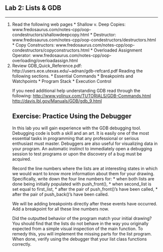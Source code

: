 Lab 2: Lists & GDB
------------------
------------------

<ol>
  <li> Read the following web pages
    * Shallow v. Deep Copies:
    www.fredosaurus.com/notes-cpp/oop-condestructors/shallowdeepcopy.html
    * Destructor:
    www.fredosaurus.com/notes-cpp/oop-condestructors/destructors.html
    * Copy Constructors:
    www.fredosaurus.com/notes-cpp/oop-condestructors/copyconstructors.html
    * Overloaded Assignment Operator:
    www.fredosaurus.com/notes-cpp/oop-overloading/overloadassign.html
  </li>

  <li> Review GDB_Quick_Reference.pdf:
  		http://users.ece.utexas.edu/~adnan/gdb-refcard.pdf
		Reading the following sections.
			* Essential Commands
			* Breakpoints and Watchpoints
			* Program Stack
			* Execution Control
	</li>
	
If you need additional help understanding GDB read through the following:
	http://www.yolinux.com/TUTORIALS/GDB-Commands.html
	http://davis.lbl.gov/Manuals/GDB/gdb_9.html
	
Exercise: Practice Using the Debugger
-------------------------------------

In this lab you will gain experience with the GDB debugging tool. Debugging code is both
a skill and an art. It is easily one of the most essential tasks in programming that any
professional or serious enthusiast must master. Debuggers are also useful for visualizing
data in your program. An automatic instinct to immediately open a debugging session to
test programs or upon the discovery of a bug must be acquired.


Record the line numbers where the lists are at interesting states in which we would want to know more information about
them for your drawing. Specifically, write down the four line numbers for:
	* when both lists are done being initially populated with push_front(),
	* when second_list is set equal to first_list,
	* after the pair of push_front()’s have been called,
	* after the pair of push_back()’s have been called.

We will be adding breakpoints directly after these events have occurred. Add a
breakpoint for all these line numbers now. 

Did the outputted behavior of the program match your initial drawing? You should find
that the lists do not behave in the way you originally expected from a simple visual
inspection of the main function. To remedy this, you will implement the missing parts for
the list program. When done, verify using the debugger that your list class functions
correctly.
